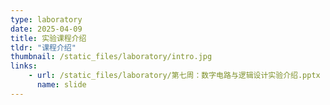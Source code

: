 ```yaml
---
type: laboratory
date: 2025-04-09
title: 实验课程介绍
tldr: "课程介绍"
thumbnail: /static_files/laboratory/intro.jpg
links: 
    - url: /static_files/laboratory/第七周：数字电路与逻辑设计实验介绍.pptx
      name: slide
---
```

